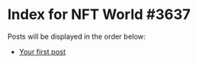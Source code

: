 # Index for NFT World #3637
Posts will be displayed in the order below:

- [Your first post](./001-first.md)

